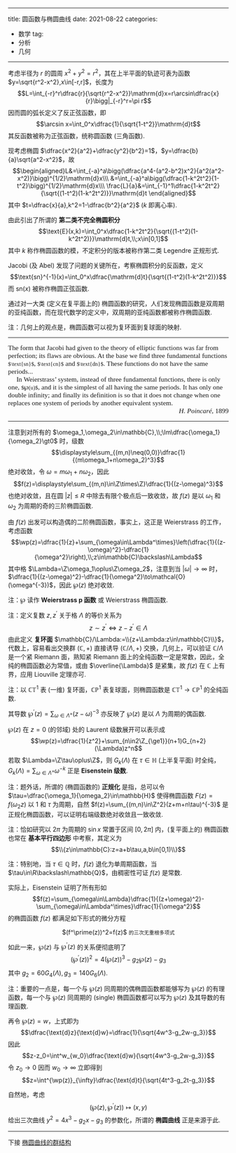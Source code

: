 
---
title: 圆函数与椭圆曲线
date: 2021-08-22
categories:
  - 数学
tag:
  - 分析
  - 几何
---

考虑半径为 $r$ 的圆周 $x^2+y^2=r^2$，其在上半平面的轨迹可表为函数 $y=\sqrt{r^2-x^2},x\in[-r,r]$，长度为 $$L=\int_{-r}^r\dfrac{r}{\sqrt{r^2-x^2}}\mathrm{d}x=r\arcsin\dfrac{x}{r}\bigg|_{-r}^r=\pi r$$ 因而圆的弧长定义了反正弦函数，即 $$\arcsin x=\int_0^x\dfrac{1}{\sqrt{1-t^2}}\mathrm{d}t$$ 其反函数被称为正弦函数，统称圆函数 (三角函数).

现考虑椭圆 $\dfrac{x^2}{a^2}+\dfrac{y^2}{b^2}=1$，$y=\dfrac{b}{a}\sqrt{a^2-x^2}$，故
$$\begin{aligned}L&=\int_{-a}^a\bigg(\dfrac{a^4-(a^2-b^2)x^2}{a^2(a^2-x^2)}\bigg)^{1/2}\mathrm{d}x\\\ &=\int_{-a}^a\bigg(\dfrac{1-k^2t^2}{1-t^2}\bigg)^{1/2}\mathrm{d}x\\\ \frac{L}{a}&=\int_{-1}^1\dfrac{1-k^2t^2}{\sqrt{(1-t^2)(1-k^2t^2)}}\mathrm{d}t \end{aligned}$$ 其中 $t=\dfrac{x}{a},k^2=1-\dfrac{b^2}{a^2}$ ($k$ 即离心率).

由此引出了所谓的 __第二类不完全椭圆积分__ $$\text{E}(x,k)=\int_0^x\dfrac{1-k^2t^2}{\sqrt{(1-t^2)(1-k^2t^2)}}\mathrm{d}t,\\;x\in[0,1]$$ 其中 $k$ 称作椭圆函数的模，不定积分的版本被称作第二类 Legendre 正规形式.

Jacobi (及 Abel) 发现了问题的关键所在，考察椭圆积分的反函数，定义 $$\text{sn}^{-1}(x)=\int_0^x\dfrac{\mathrm{d}t}{\sqrt{(1-t^2)(1-k^2t^2)}}$$ 而 $\text{sn}(x)$ 被称作椭圆正弦函数.

通过对一大类 (定义在复平面上的) 椭圆函数的研究，人们发现椭圆函数是双周期的亚纯函数，而在现代数学的定义中，双周期的亚纯函数都被称作椭圆函数.

注：几何上的观点是，椭圆函数可以视为复环面到复球面的映射.

---
<div style='font-family: LatinModern-Math; font-size:1.1em;'>
The form that Jacobi had given to the theory of elliptic
functions was far from perfection; its flaws are obvious.
At the base we find three fundamental functions <small>$\text{sn}$</small>, <small>$\text{cn}$</small> and <small>$\text{dn}$</small>. 
These functions do not have the same periods... <br>
&emsp; In Weierstrass’ system, instead of three fundamental functions, 
there is only one, <small>$℘(u)$</small>, and it is the simplest of all having the same periods. 
It has only one double infinity; and finally its definition is so that 
it does not change when one replaces one system of periods by another equivalent system. 
<div align="right"><i>H. Poincaré</i>, 1899</div>
</div>

---
注意到对所有的 $\omega_1,\omega_2\in\mathbb{C},\\;\Im\dfrac{\omega_1}{\omega_2}\gt0$ 时，级数 $$\displaystyle\sum_{(m,n)\neq(0,0)}\dfrac{1}{(m\omega_1+n\omega_2)^3}$$ 绝对收敛，令 $\omega=m\omega_1+n\omega_2$，因此 $$f(z)=\displaystyle\sum_{(m,n)\in\Z\times\Z}\dfrac{1}{(z-\omega)^3}$$ 也绝对收敛，且在圆 $|z|\le R$ 中除去有限个极点后一致收敛，故 $f(z)$ 是以 $\omega_1$ 和 $\omega_2$ 为周期的奇的三阶椭圆函数.

由 $f(z)$ 出发可以构造偶的二阶椭圆函数，事实上，这正是 Weierstrass 的工作，考虑函数 $$\wp(z)=\dfrac{1}{z}+\sum_{\omega\in\Lambda^\times}\left(\dfrac{1}{(z-\omega)^2}-\dfrac{1}{\omega^2}\right),\\;z\in\mathbb{C}\backslash\Lambda$$ 其中格 $\Lambda=\Z\omega_1\oplus\Z\omega_2$，注意到当 $|\omega|\to\infty$ 时，$\dfrac{1}{(z-\omega)^2}-\dfrac{1}{\omega^2}\to\mathcal{O}(\omega^{-3})$，因此 $\wp(z)$ 绝对收敛.

注：$\wp$ 读作 __Weierstrass p 函数__ 或 Weierstrass 椭圆函数.

注：定义复数 $z,z^\prime$ 关于格 $\Lambda$ 的等价关系为 $$z\sim z^\prime\iff z-z^\prime\in\Lambda$$ 由此定义 __复环面__ $\mathbb{C}/\Lambda:=\\{z+\Lambda:z\in\mathbb{C}\\}$，代数上，容易看出交换群 $(\mathbb{C},+)$ 直接诱导 $(\mathbb{C}/\Lambda,+)$ 交换，几何上，可以验证 $\mathbb{C}/\Lambda$ 是一个紧 Riemann 面，熟知紧 Riemann 面上的全纯函数一定是常数，因此，全纯的椭圆函数必为常值，或由 $\overline{\Lambda}$ 是紧集，故 $f(z)$ 在 $\mathbb{C}$ 上有界，应用 Liouville 定理亦可.

注：以 $\mathbb{CT}^1$ 表 (一维) 复环面，$\mathbb{CP}^1$ 表复球面，则椭圆函数是 $\mathbb{CT}^1\longrightarrow\mathbb{CP}^1$ 的全纯函数.

其导数 $\wp^\prime(z)=\sum_{\omega\in\Lambda^\times}(z-\omega)^{-3}$ 亦反映了 $\wp(z)$ 是以 $\Lambda$ 为周期的偶函数.

$\wp(z)$ 在 $z=0$ (的邻域) 处的 Laurent 级数展开可以表示成 $$\wp(z)=\dfrac{1}{z^2}+\sum_{n\in2\Z_{\ge1}}(n+1)G_{n+2}(\Lambda)z^n$$ 若取 $\Lambda=\Z\tau\oplus\Z$，则 $G_k(\Lambda)$ 在 $\tau\in\mathbb{H}$ (上半复平面) 时全纯，$G_{k}(\Lambda)=\sum_{\omega\in\Lambda^\times}\omega^{-k}$ 正是 __Eisenstein 级数__.

注：题外话，所谓的 (椭圆函数的) __正规化__ 是指，总可以令 $\tau=\dfrac{\omega_1}{\omega_2}\in\mathbb{H}$ 使得椭圆函数 $F(z)=f(\omega_2z)$ 以 $1$ 和 $\tau$ 为周期，自然 $f(z)=\sum_{(m,n)\in\Z^2}(z+m+n\tau)^{-3}$ 是正规化椭圆函数，可以证明右端级数绝对收敛且一致收敛.

注：恰如研究以 $2\pi$ 为周期的 $\sin x$ 常置于区间 $[0,2\pi]$ 内，(复平面上的) 椭圆函数也常在 __基本平行四边形__ 中考察，其定义为 $$\\{z\in\mathbb{C}:z=a+b\tau,a,b\in[0,1)\\}$$

注：特别地，当 $\tau\in\mathbb{Q}$ 时，$f(z)$ 退化为单周期函数，当 $\tau\in\R\backslash\mathbb{Q}$，由稠密性可证 $f(z)$ 是常数.

实际上，Eisenstein 证明了所有形如 $$f(z)=\sum_{\omega\in\Lambda}\dfrac{1}{(z+\omega)^2}-\sum_{\omega\in\Lambda^\times}\dfrac{1}{\omega^2}$$ 的椭圆函数 $f(z)$ 都满足如下形式的微分方程 
<center>$(f^\prime(z))^2=f(z)$ <small>的三次无重根多项式</small></center>

如此一来，$\wp(z)$ 与 $\wp^\prime(z)$ 的关系便彻底明了 $$(\wp^\prime(z))^2=4(\wp(z))^3-g_2\wp(z)-g_3$$ 其中 $g_2=60G_4(\Lambda),g_3=140G_6(\Lambda)$.

注：重要的一点是，每一个与 $\wp(z)$ 同周期的偶椭圆函数都能够写为 $\wp(z)$ 的有理函数，每一个与 $\wp(z)$ 同周期的 (single) 椭圆函数都可以写为 $\wp(z)$ 及其导数的有理函数.

再令 $\wp(z)=w$，上式即为 $$\dfrac{\text{d}z}{\text{d}w}=\dfrac{1}{\sqrt{4w^3-g_2w-g_3}}$$ 因此 $$z-z_0=\int^w_{w_0}\dfrac{\text{d}w}{\sqrt{4w^3-g_2w-g_3}}$$ 令 $z_0\to0$ 因而 $w_0\to\infty$ 立即得到 $$z=\int^{\wp(z)}_{\infty}\dfrac{\text{d}t}{\sqrt{4t^3-g_2t-g_3}}$$

自然地，考虑 $$(\wp(z),\wp^\prime(z))\longmapsto(x,y)$$ 给出三次曲线 $y^2=4x^3-g_2x-g_3$ 的参数化，所谓的 __椭圆曲线__ 正是来源于此.

---

下接 [椭圆曲线的群结构](/2021/09-12-group-law.html)

